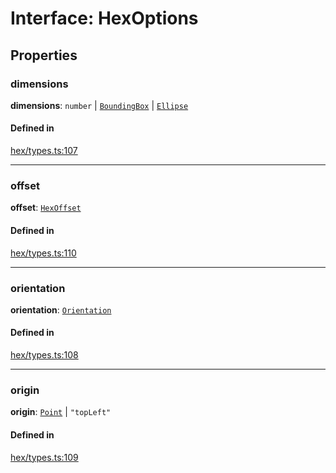 # Interface: HexOptions

## Properties

### <a id="dimensions" name="dimensions"></a> dimensions

 **dimensions**: `number` \| [`BoundingBox`](BoundingBox.md) \| [`Ellipse`](Ellipse.md)

#### Defined in

[hex/types.ts:107](https://github.com/flauwekeul/honeycomb/blob/master/src/hex/types.ts#L107)

___

### <a id="offset" name="offset"></a> offset

 **offset**: [`HexOffset`](../index.md#HexOffset)

#### Defined in

[hex/types.ts:110](https://github.com/flauwekeul/honeycomb/blob/master/src/hex/types.ts#L110)

___

### <a id="orientation" name="orientation"></a> orientation

 **orientation**: [`Orientation`](../index.md#Orientation)

#### Defined in

[hex/types.ts:108](https://github.com/flauwekeul/honeycomb/blob/master/src/hex/types.ts#L108)

___

### <a id="origin" name="origin"></a> origin

 **origin**: [`Point`](Point.md) \| ``"topLeft"``

#### Defined in

[hex/types.ts:109](https://github.com/flauwekeul/honeycomb/blob/master/src/hex/types.ts#L109)

